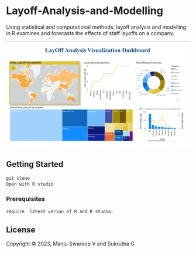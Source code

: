 # Layoff-Analysis-and-Modelling
Using statistical and computational methods, layoff analysis and modelling in R examines and forecasts the effects of staff layoffs on a company.


<img width="900" alt="image" src="https://github.com/manjuv03/Layoff-Analysis-and-Modelling/blob/main/Visualizations/Layoff%20Dashboard.png">

## Getting Started

```
git clone
Open with R studio
```

### Prerequisites

```
require  latest verion of R and R studio.
```

## License

Copyright © 2023, Manju Swaroop V and Sukrutha G
